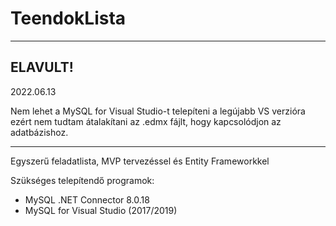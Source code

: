 # TeendokLista
---
## ELAVULT!
2022.06.13

Nem lehet a MySQL for Visual Studio-t telepíteni a legújabb VS verzióra ezért nem tudtam átalakítani az .edmx fájlt, hogy kapcsolódjon az adatbázishoz.

---

Egyszerű feladatlista, MVP tervezéssel és Entity Frameworkkel

Szükséges telepítendő programok:

- MySQL .NET Connector 8.0.18
- MySQL for Visual Studio (2017/2019)